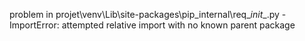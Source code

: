 problem in projet\venv\Lib\site-packages\pip\_internal\req\__init__.py - ImportError: attempted relative import with no known parent package
